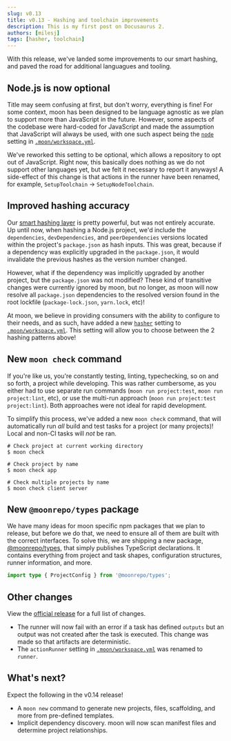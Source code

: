 ```yaml
---
slug: v0.13
title: v0.13 - Hashing and toolchain improvements
description: This is my first post on Docusaurus 2.
authors: [milesj]
tags: [hasher, toolchain]
---
```


With this release, we've landed some improvements to our smart hashing, and paved the road for
additional languagues and tooling.

<!--truncate-->

## Node.js is now optional

Title may seem confusing at first, but don't worry, everything is fine! For some context, moon has
been designed to be language agnostic as we plan to support more than JavaScript in the future.
However, some aspects of the codebase were hard-coded for JavaScript and made the assumption that
JavaScript will always be used, with one such aspect being the
[`node`](../docs/config/workspace#node) setting in
[`.moon/workspace.yml`](../docs/config/workspace).

We've reworked this setting to be optional, which allows a repository to opt out of JavaScript.
Right now, this basically does nothing as we do not support other languages yet, but we felt it
necessary to report it anyways! A side-effect of this change is that actions in the runner have been
renamed, for example, `SetupToolchain` -> `SetupNodeToolchain`.

## Improved hashing accuracy

Our [smart hashing layer](../docs/concepts/cache#hashing) is pretty powerful, but was not entirely
accurate. Up until now, when hashing a Node.js project, we'd include the `dependencies`,
`devDependencies`, and `peerDependencies` versions located within the project's `package.json` as
hash inputs. This was great, because if a dependency was explicitly upgraded in the `package.json`,
it would invalidate the previous hashes as the version number changed.

However, what if the dependency was implicitly upgraded by another project, but the `package.json`
was not modified? These kind of transitive changes were currently ignored by moon, but no longer, as
moon will now resolve all `package.json` dependencies to the resolved version found in the root
lockfile (`package-lock.json`, `yarn.lock`, etc)!

At moon, we believe in providing consumers with the ability to configure to their needs, and as
such, have added a new [`hasher`](../docs/config/workspace#hasher) setting to
[`.moon/workspace.yml`](../docs/config/workspace). This setting will allow you to choose between the
2 hashing patterns above!

## New `moon check` command

If you're like us, you're constantly testing, linting, typechecking, so on and so forth, a project
while developing. This was rather cumbersome, as you either had to use separate run commands
(`moon run project:test`, `moon run project:lint`, etc), or use the multi-run approach
(`moon run project:test project:lint`). Both approaches were not ideal for rapid development.

To simplify this process, we've added a new `moon check` command, that will automatically run _all_
build and test tasks for a project (or many projects)! Local and non-CI tasks will _not_ be ran.

```shell
# Check project at current working directory
$ moon check

# Check project by name
$ moon check app

# Check multiple projects by name
$ moon check client server
```

## New `@moonrepo/types` package

We have many ideas for moon specific npm packages that we plan to release, but before we do that, we
need to ensure all of them are built with the correct interfaces. To solve this, we are shipping a
new package, [@moonrepo/types](https://www.npmjs.com/package/@moonrepo/types), that simply publishes
TypeScript declarations. It contains everything from project and task shapes, configuration
structures, runner information, and more.

```ts
import type { ProjectConfig } from '@moonrepo/types';
```

## Other changes

View the
[official release](https://github.com/moonrepo/moon/releases/tag/%40moonrepo%2Fcli%400.13.0) for a
full list of changes.

- The runner will now fail with an error if a task has defined `outputs` but an output was not
  created after the task is executed. This change was made so that artifacts are deterministic.
- The `actionRunner` setting in [`.moon/workspace.yml`](../docs/config/workspace) was renamed to
  `runner`.

## What's next?

Expect the following in the v0.14 release!

- A `moon new` command to generate new projects, files, scaffolding, and more from pre-defined
  templates.
- Implicit dependency discovery. moon will now scan manifest files and determine project
  relationships.
